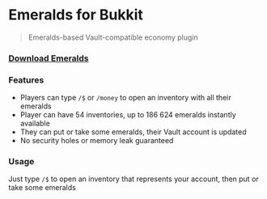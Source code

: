 # Emeralds for Bukkit

> Emeralds-based Vault-compatible economy plugin

### [Download Emeralds](https://github.com/saurusmc/emeralds-bukkit/raw/master/build/libs/emeralds-1.0.jar)

### Features

- Players can type `/$` or `/money` to open an inventory with all their emeralds
- Player can have 54 inventories, up to 186 624 emeralds instantly available
- They can put or take some emeralds, their Vault account is updated
- No security holes or memory leak guaranteed

### Usage

Just type `/$` to open an inventory that represents your account, then put or take some emeralds

